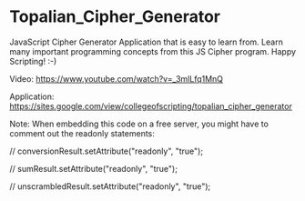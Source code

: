 # Topalian_Cipher_Generator
JavaScript Cipher Generator Application that is easy to learn from. Learn many important programming concepts from this JS Cipher program. Happy Scripting! :-)

Video: https://www.youtube.com/watch?v=_3mlLfq1MnQ

Application: https://sites.google.com/view/collegeofscripting/topalian_cipher_generator

Note: When embedding this code on a free server, you might have to comment out the readonly statements:

// conversionResult.setAttribute("readonly", "true");

// sumResult.setAttribute("readonly", "true");

// unscrambledResult.setAttribute("readonly", "true");
